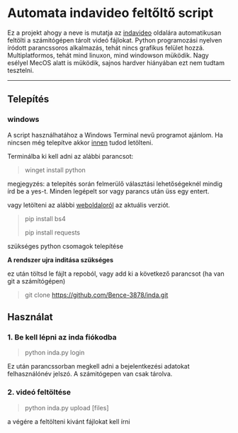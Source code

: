 # Automata indavideo feltőltő script
Ez a projekt ahogy a neve is mutatja az [indavideo](https://indavideo.hu/) oldalára automatikusan feltölti a számitógépen tárolt videó fájlokat. Python programozási nyelven íródott parancssoros alkalmazás, tehát nincs grafikus felület hozzá. Multiplatformos, tehát mind linuxon, mind windowson müködik. Nagy esélyel MecOS alatt is müködik, sajnos hardver hiányában ezt nem tudtam tesztelni.

---
## Telepítés
### windows
A script használhatához a Windows Terminal nevű programot ajánlom. Ha nincsen még telepítve akkor [innen](https://apps.microsoft.com/detail/9N0DX20HK701?hl=neutral&gl=HU&ocid=pdpshare) tudod letölteni.

Terminálba ki kell adni az alábbi parancsot:
> winget install python

megjegyzés: a telepítés során felmerülő választási lehetőségeknél mindig írd be a yes-t.
Minden legépelt sor vagy parancs után üss egy entert.

vagy letölteni az alábbi [weboldaloról](https://www.python.org/downloads/) az aktuális verziót.

> pip install bs4
> 
> pip install requests

szükséges python csomagok telepítése

**A rendszer ujra inditása szükséges**

ez után töltsd le fájlt a repoból, vagy add ki a következő parancsot (ha van git a számítógépen)
> git clone https://github.com/Bence-3878/inda.git
## Használat

### 1. Be kell lépni az inda fiókodba

> python inda.py login

Ez után parancssorban megkell adni a bejelentkezési adatokat felhasználónév jelszó. A számitógepen van csak tárolva.

### 2. videó feltöltése

> python inda.py upload [files]

a végére a feltölteni kivánt fájlokat kell írni
